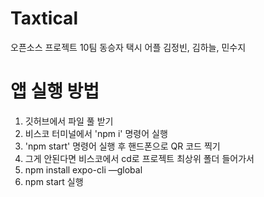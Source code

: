 # Taxtical
오픈소스 프로젝트 10팀 동승자 택시 어플 김정빈, 김하늘, 민수지




# 앱 실행 방법
1. 깃허브에서 파일 풀 받기
2. 비스코 터미널에서 'npm i' 명령어 실행
3. 'npm start' 명령어 실행 후 핸드폰으로 QR 코드 찍기
4. 그게 안된다면 비스코에서 cd로 프로젝트 최상위 폴더 들어가서
5. npm install expo-cli —global 
6. npm start 실행
